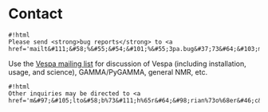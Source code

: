 # Contact
```
#!html
Please send <strong>bug reports</strong> to <a href='mailt&#111;&#58;%&#55;&#54;&#101;%&#55;3pa.bug&#37;73&#64;&#103;m&#37;&#54;1%69l&#37;2E%&#54;3o%6D'>ve&#115;pa.bug&#115;&#64;gmail&#46;&#99;&#111;m</a>
```

Use the 
[Vespa mailing list](http://tech.groups.yahoo.com/group/vespa-mrs/)
for discussion of Vespa (including installation, usage, and science), 
GAMMA/PyGAMMA, general NMR, etc.


```
#!html
Other inquiries may be directed to <a href='m&#97;&#105;lto&#58;b%73&#111;h%65r&#64;&#98;rian%73o%68er&#46;c&#111;m'>b&#115;ohe&#114;&#64;b&#114;ia&#110;&#115;&#111;&#104;er&#46;&#99;om</a>
```
